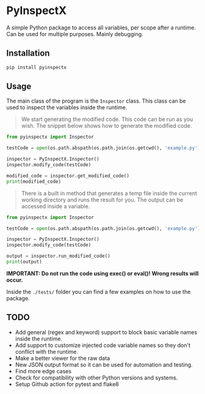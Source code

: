 # PyInspectX

A simple Python package to access all variables, per scope after a runtime. Can be used
for multiple purposes. Mainly debugging.

## Installation

```bash
pip install pyinspectx
```

## Usage

The main class of the program is the ```Inspector``` class. This class can be used to inspect the variables inside the runtime.

> We start generating the modified code. This code can be run as you wish.
> The snippet below shows how to generate the modified code.

```python
from pyinspectx import Inspector

testCode = open(os.path.abspath(os.path.join(os.getcwd(), 'example.py')), 'r', encoding='utf-8').read()

inspector = PyInspectX.Inspector()
inspector.modify_code(testCode)

modified_code = inspector.get_modified_code()
print(modified_code)
```

> There is a built in method that generates a temp file inside the current working directory and runs the result for you. The output can be accessed inside a variable.

```python
from pyinspectx import Inspector

testCode = open(os.path.abspath(os.path.join(os.getcwd(), 'example.py')), 'r', encoding='utf-8').read()

inspector = PyInspectX.Inspector()
inspector.modify_code(testCode)

output = inspector.run_modified_code()
print(output)
```

**IMPORTANT: Do not run the code using __exec()__ or __eval()__! Wrong results will occur.**

Inside the ``./tests/`` folder you can find a few examples on how to use the package.

## TODO
* Add general (regex and keyword) support to block basic variable names inside the runtime.
* Add support to customize injected code variable names so they don't conflict with the runtime.
* Make a better viewer for the raw data
* New JSON output format so it can be used for automation and testing.
* Find more edge cases
* Check for compatibility with other Python versions and systems.
* Setup Github action for pytest and flake8